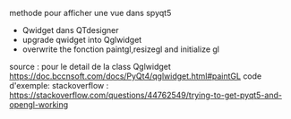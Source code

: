 methode pour afficher une vue dans spyqt5
- Qwidget dans QTdesigner
- upgrade  qwidget into Qglwidget
- overwrite the fonction paintgl,resizegl and initialize gl

source : 
pour le detail de la class Qglwidget
https://doc.bccnsoft.com/docs/PyQt4/qglwidget.html#paintGL
code d'exemple: 
stackoverflow :
https://stackoverflow.com/questions/44762549/trying-to-get-pyqt5-and-opengl-working
